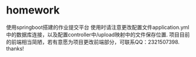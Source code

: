 # homework
使用springboot搭建的作业提交平台
使用时请注意更改配置文件application.yml中的数据库连接，以及配置controller中/upload映射中的文件保存位置.
项目目前的前端相当简陋，若有意愿为项目更改前端部分，可联系QQ：2321507398.
thanks!
